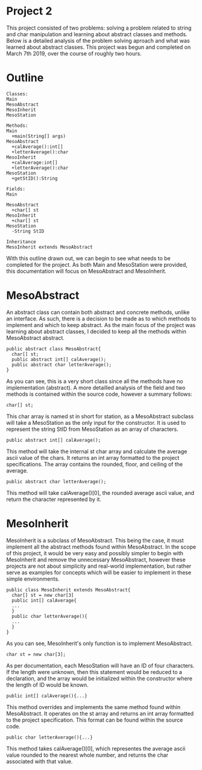 # Project 2

  This project consisted of two problems: solving a problem related to string and char manipulation and learning 
  about abstract classes and methods. Below is a detailed analysis of the problem solving aproach and what was 
  learned about abstract classes.
  This project was begun and completed on March 7th 2019, over the course of roughly two hours.

# Outline
  
    Classes:
    Main
    MesoAbstract
    MesoInherit
    MesoStation
    
    Methods:
    Main
      +main(String[] args)
    MesoAbstract
      +calAverage():int[]
      +letterAverage():char
    MesoInherit
      +calAverage:int[]
      +letterAverage():char
    MesoStation
      +getStID():String
      
    Fields:
    Main
     
    MesoAbstract
      +char[] st
    MesoInherit
      +char[] st
    MesoStation
      -String StID
      
    Inheritance
    MesoInherit extends MesoAbstract
    
  With this outline drawn out, we can begin to see what needs to be completed for the project. As both Main and MesoStation were
  provided, this documentation will focus on MesoAbstract and MesoInherit.
  
 # MesoAbstract
  
  An abstract class can contain both abstract and concrete methods, unlike an interface. As such, there is a decision to be made
  as to which methods to implement and which to keep abstract. As the main focus of the project was learning about abstract
  classes, I decided to keep all the methods within MesoAbstract abstract.
  
    public abstract class MesoAbstract{
      char[] st;
      public abstract int[] calAverage();
      public abstract char letterAverage();
    }
  
  As you can see, this is a very short class since all the methods have no implementation (abstract). A more detailled analysis of
  the field and two methods is contained within the source code, however a summary follows:
    
    char[] st;
  
  This char array is named st in short for station, as a MesoAbstract subclass will take a MesoStation as the only input for
  the constructor. It is used to represent the string StID from MesoStation as an array of characters.
  
    public abstract int[] calAverage();
  
  This method will take the internal st char array and calculate the average ascii value of the chars. It returns an int array
  formatted to the project specifications. The array contains the rounded, floor, and ceiling of the average.
  
    public abstract char letterAverage();
    
  This method will take calAverage()[0], the rounded average ascii value, and return the character represented by it.
  
 # MesoInherit
  
  MesoInherit is a subclass of MesoAbstract. This being the case, it must implement all the abstract methods found within MesoAbstract.
  In the scope of this project, it would be very easy and possibly simpler to begin with MesoInherit and remove the 
  unnecessary MesoAbstract, however these projects are not about simplicity and real-world implementation, but rather serve
  as examples for concepts which will be easier to implement in these simple environments.
  
    public class MesoInherit extends MesoAbstract{
      char[] st = new char[3]
      public int[] calAverage{
      ...
      }
      public char letterAverage(){
      ...
      }
    }
  As you can see, MesoInherit's only function is to implement MesoAbstract.
  
    char st = new char[3];
    
  As per documentation, each MesoStation will have an ID of four characters. If the length were unknown, then this statement
  would be reduced to a declaration, and the array would be initialized within the constructor where the length of ID would
  be known.
  
    public int[] calAverage(){...}
  
  This method overrides and implements the same method found within MesoAbstract. It operates on the st array and returns an
  int array formatted to the project specification. This format can be found within the source code.
  
    public char letterAverage(){...}
  
  This method takes calAverage()[0], which representes the average ascii value rounded to the nearest whole number, and returns
  the char associated with that value.

